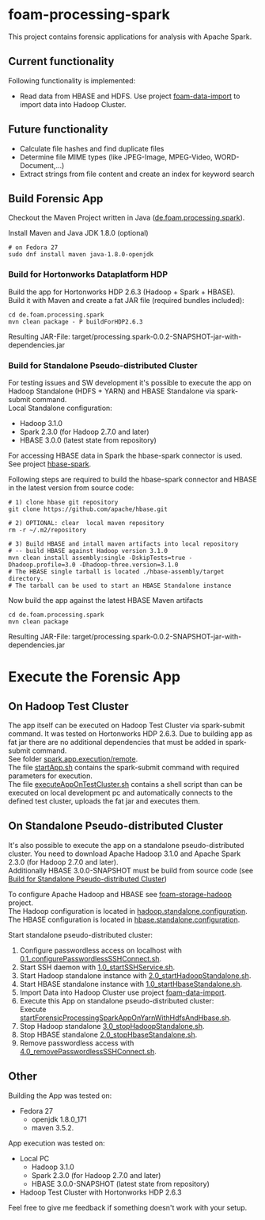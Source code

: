 # foam-processing-spark
This project contains forensic applications for analysis with Apache Spark. 

## Current functionality
Following functionality is implemented:
* Read data from HBASE and HDFS. Use project [foam-data-import](https://github.com/jobusam/foam-data-import) 
to import data into Hadoop Cluster.

## Future functionality
* Calculate file hashes and find duplicate files
* Determine file MIME types (like JPEG-Image, MPEG-Video, WORD-Document,...)
* Extract strings from file content and create an index for keyword search

## Build Forensic App
Checkout the Maven Project written in Java ([de.foam.processing.spark](de.foam.processing.spark)).

Install Maven and Java JDK 1.8.0 (optional)
```
# on Fedora 27
sudo dnf install maven java-1.8.0-openjdk 
```

### Build for Hortonworks Dataplatform HDP
Build the app for Hortonworks HDP 2.6.3 (Hadoop + Spark + HBASE).  
Build it with Maven and create a fat JAR file (required bundles included):
```
cd de.foam.processing.spark
mvn clean package - P buildForHDP2.6.3
```
Resulting JAR-File: target/processing.spark-0.0.2-SNAPSHOT-jar-with-dependencies.jar

### Build for Standalone Pseudo-distributed Cluster
For testing issues and SW development it's possible to execute
the app on Hadoop Standalone (HDFS + YARN) and HBASE Standalone via spark-submit command.  
Local Standalone configuration: 
* Hadoop 3.1.0
* Spark 2.3.0 (for Hadoop 2.7.0 and later)
* HBASE 3.0.0 (latest state from repository)

For accessing HBASE data in Spark the hbase-spark connector is used.  
See project [hbase-spark](https://github.com/apache/hbase/tree/master/hbase-spark).

Following steps are required to build the hbase-spark connector and HBASE in the latest version from source code:

```
# 1) clone hbase git repository
git clone https://github.com/apache/hbase.git

# 2) OPTIONAL: clear  local maven repository
rm -r ~/.m2/repository

# 3) Build HBASE and intall maven artifacts into local repository
# -- build HBASE against Hadoop version 3.1.0
mvn clean install assembly:single -DskipTests=true -Dhadoop.profile=3.0 -Dhadoop-three.version=3.1.0
# The HBASE single tarball is located ./hbase-assembly/target directory.
# The tarball can be used to start an HBASE Standalone instance 
```
Now build the app against the latest HBASE Maven artifacts
```
cd de.foam.processing.spark
mvn clean package 
```
Resulting JAR-File: target/processing.spark-0.0.2-SNAPSHOT-jar-with-dependencies.jar

# Execute the Forensic App

## On Hadoop Test Cluster
The app itself can be executed on Hadoop Test Cluster via spark-submit command.
It was tested on Hortonworks HDP 2.6.3. Due to building app as fat jar there are no additional dependencies
that must be added in spark-submit command.    
See folder [spark.app.execution/remote](spark.app.execution/remote).   
The file [startApp.sh](spark.app.execution/remote/startApp.sh) contains the spark-submit command with required
parameters for execution.      
The file [executeAppOnTestCluster.sh](spark.app.execution/remote/executeAppOnTestCluster.sh) contains a shell script
than can be executed on local development pc and automatically connects to the defined test cluster, uploads the fat jar
and executes them. 

## On Standalone Pseudo-distributed Cluster
It's also possible to execute the app on a standalone pseudo-distributed cluster.
You need to download Apache Hadoop 3.1.0 and Apache Spark 2.3.0 (for Hadoop 2.7.0 and later).   
Additionally HBASE 3.0.0-SNAPSHOT must be build from source code (see [Build for Standalone Pseudo-distributed Cluster](#build-for-standalone-pseudo-distributed-cluster))

To configure Apache Hadoop and HBASE see [foam-storage-hadoop](https://github.com/jobusam/foam-storage-hadoop) project.   
The Hadoop configuration is located in [hadoop.standalone.configuration](https://github.com/jobusam/foam-storage-hadoop/tree/master/hadoop.standalone.configuration).   
The HBASE configuration is located in [hbase.standalone.configuration](https://github.com/jobusam/foam-storage-hadoop/tree/master/hbase.standalone.configuration).   

Start standalone pseudo-distributed cluster:
1. Configure passwordless access on localhost with [0.1_configurePasswordlessSSHConnect.sh](https://github.com/jobusam/foam-storage-hadoop/blob/master/hadoop.standalone.setup/0.1_configurePasswordlessSSHConnect.sh).
2. Start SSH daemon with [1.0_startSSHService.sh](https://github.com/jobusam/foam-storage-hadoop/blob/master/hadoop.standalone.setup/1.0_startSSHService.sh).
3. Start Hadoop standalone instance with [2.0_startHadoopStandalone.sh](https://github.com/jobusam/foam-storage-hadoop/blob/master/hadoop.standalone.setup/2.0_startHadoopStandalone.sh).
4. Start HBASE standalone instance with [1.0_startHbaseStandalone.sh](https://github.com/jobusam/foam-storage-hadoop/blob/master/hbase.standalone.setup/1.0_startHbaseStandalone.sh).
5. Import Data into Hadoop Cluster use project [foam-data-import](https://github.com/jobusam/foam-data-import).
6. Execute this App on standalone pseudo-distributed cluster:   
Execute [startForensicProcessingSparkAppOnYarnWithHdfsAndHbase.sh](spark.app.execution/startForensicProcessingSparkAppOnYarnWithHdfsAndHbase.sh).
7. Stop Hadoop standalone [3.0_stopHadoopStandalone.sh](https://github.com/jobusam/foam-storage-hadoop/blob/master/hadoop.standalone.setup/3.0_stopHadoopStandalone.sh).  
8. Stop HBASE standalone [2.0_stopHbaseStandalone.sh](https://github.com/jobusam/foam-storage-hadoop/blob/master/hbase.standalone.setup/2.0_stopHbaseStandalone.sh).
9. Remove passwordless access with [4.0_removePasswordlessSSHConnect.sh](https://github.com/jobusam/foam-storage-hadoop/blob/master/hadoop.standalone.setup/4.0_removePasswordlessSSHConnect.sh).


## Other
Building the App was tested on:
* Fedora 27 
  * openjdk 1.8.0_171 
  * maven 3.5.2.
  
App execution was tested on:
* Local PC
  * Hadoop 3.1.0
  * Spark 2.3.0 (for Hadoop 2.7.0 and later)
  * HBASE 3.0.0-SNAPSHOT (latest state from repository)
* Hadoop Test Cluster with Hortonworks HDP 2.6.3

Feel free to give me feedback if something doesn't work with your setup.
